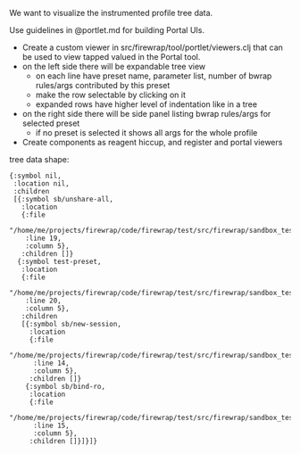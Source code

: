 We want to visualize the instrumented profile tree data.

Use guidelines in @portlet.md for building Portal UIs.

- Create a custom viewer in src/firewrap/tool/portlet/viewers.clj that can be used to view tapped valued in the Portal tool.
- on the left side there will be expandable tree view
    - on each line have preset name, parameter list, number of bwrap rules/args contributed by this preset
    - make the row selectable by clicking on it
    - expanded rows have higher level of indentation like in a tree
- on the right side there will be side panel listing bwrap rules/args for selected preset
    - if no preset is selected it shows all args for the whole profile
- Create components as reagent hiccup, and register and portal viewers

tree data shape:

```
{:symbol nil,
 :location nil,
 :children
 [{:symbol sb/unshare-all,
   :location
   {:file
    "/home/me/projects/firewrap/code/firewrap/test/src/firewrap/sandbox_test.clj",
    :line 19,
    :column 5},
   :children []}
  {:symbol test-preset,
   :location
   {:file
    "/home/me/projects/firewrap/code/firewrap/test/src/firewrap/sandbox_test.clj",
    :line 20,
    :column 5},
   :children
   [{:symbol sb/new-session,
     :location
     {:file
      "/home/me/projects/firewrap/code/firewrap/test/src/firewrap/sandbox_test.clj",
      :line 14,
      :column 5},
     :children []}
    {:symbol sb/bind-ro,
     :location
     {:file
      "/home/me/projects/firewrap/code/firewrap/test/src/firewrap/sandbox_test.clj",
      :line 15,
      :column 5},
     :children []}]}]}
```
